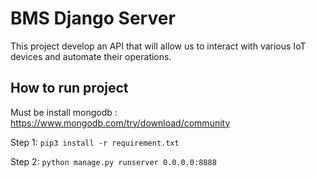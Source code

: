 
# BMS Django Server

This project develop an API that will allow us to interact with various IoT devices and automate their operations.



    


## How to run project
Must be install mongodb : https://www.mongodb.com/try/download/community

Step 1: 
````pip3 install -r requirement.txt ````

Step 2: ````python manage.py runserver 0.0.0.0:8888 ```` 
